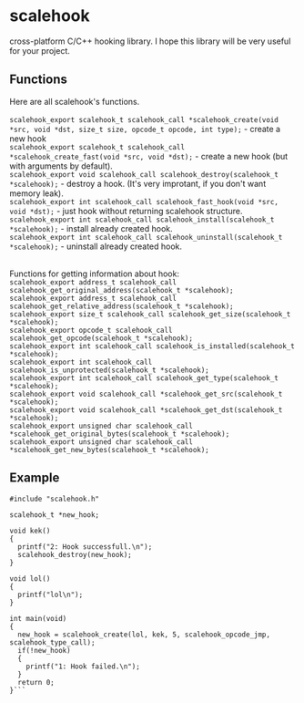 # scalehook
cross-platform C/C++ hooking library. I hope this library will be very useful for your project.

## Functions
Here are all scalehook's functions.<br></br>
```scalehook_export scalehook_t scalehook_call *scalehook_create(void *src, void *dst, size_t size, opcode_t opcode, int type);``` - create a new hook<br>
```scalehook_export scalehook_t scalehook_call *scalehook_create_fast(void *src, void *dst);``` - create a new hook (but with arguments by default).<br>
```scalehook_export void scalehook_call scalehook_destroy(scalehook_t *scalehook);``` - destroy a hook. (It's very improtant, if you don't want memory leak).<br>
```scalehook_export int scalehook_call scalehook_fast_hook(void *src, void *dst);``` - just hook without returning scalehook structure.<br>
```scalehook_export int scalehook_call scalehook_install(scalehook_t *scalehook);``` - install already created hook.<br>
```scalehook_export int scalehook_call scalehook_uninstall(scalehook_t *scalehook);``` - uninstall already created hook.<br></br>

Functions for getting information about hook:<br>
```scalehook_export address_t scalehook_call scalehook_get_original_address(scalehook_t *scalehook);```<br>
```scalehook_export address_t scalehook_call scalehook_get_relative_address(scalehook_t *scalehook);```<br>
```scalehook_export size_t scalehook_call scalehook_get_size(scalehook_t *scalehook);```<br>
```scalehook_export opcode_t scalehook_call scalehook_get_opcode(scalehook_t *scalehook);```<br>
```scalehook_export int scalehook_call scalehook_is_installed(scalehook_t *scalehook);```<br>
```scalehook_export int scalehook_call scalehook_is_unprotected(scalehook_t *scalehook);```<br>
```scalehook_export int scalehook_call scalehook_get_type(scalehook_t *scalehook);```<br>
```scalehook_export void scalehook_call *scalehook_get_src(scalehook_t *scalehook);```<br>
```scalehook_export void scalehook_call *scalehook_get_dst(scalehook_t *scalehook);```<br>
```scalehook_export unsigned char scalehook_call *scalehook_get_original_bytes(scalehook_t *scalehook);```<br>
```scalehook_export unsigned char scalehook_call *scalehook_get_new_bytes(scalehook_t *scalehook);```

## Example
```#include <stdio.h>
#include "scalehook.h"

scalehook_t *new_hook;

void kek()
{
  printf("2: Hook successfull.\n");
  scalehook_destroy(new_hook);
}

void lol()
{
  printf("lol\n");
}

int main(void)
{
  new_hook = scalehook_create(lol, kek, 5, scalehook_opcode_jmp, scalehook_type_call);
  if(!new_hook)
  {
    printf("1: Hook failed.\n");
  }
  return 0;
}```
